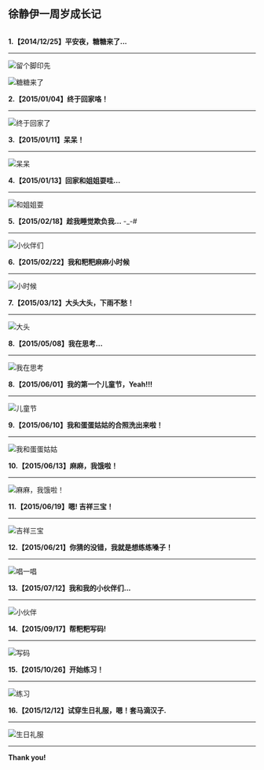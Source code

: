 

## 徐静伊一周岁成长记

<img src="/Resource/xjy/logo.jpg" width="0" height="0" />



**1.【2014/12/25】平安夜，糖糖来了...**

***

![留个脚印先](/Resource/xjy/20141225003.jpg "留个脚印先！")


![糖糖来了](/Resource/xjy/20141225002.jpg "糖糖来了！")



**2.【2015/01/04】终于回家咯！**

***

![终于回家了](/Resource/xjy/20150104.jpg "终于回家咯...")


**3.【2015/01/11】呆呆！**

***

![呆呆](/Resource/xjy/20150111.jpg "呆呆...")



**4.【2015/01/13】回家和姐姐耍哇...**

***

![和姐姐耍](/Resource/xjy/20150213.jpg "和姐姐耍")


**5.【2015/02/18】趁我睡觉欺负我...** -_-#

***

![小伙伴们](/Resource/xjy/20150218.jpg "小伙伴们")



**6.【2015/02/22】我和粑粑麻麻小时候**

***

![小时候](/Resource/xjy/20150222.jpg "小时候")



**7.【2015/03/12】大头大头，下雨不愁！**

***

![大头](/Resource/xjy/20150312.jpg "大头")


**8.【2015/05/08】我在思考...**

***

![我在思考](/Resource/xjy/20150508.jpg "我在思考")


**8.【2015/06/01】我的第一个儿童节，Yeah!!!**

***

![儿童节](/Resource/xjy/20150601.jpg "儿童节")


**9.【2015/06/10】我和蛋蛋姑姑的合照洗出来啦！**

***

![我和蛋蛋姑姑](/Resource/xjy/20150610.jpg "我和蛋蛋姑姑")


**10.【2015/06/13】麻麻，我饿啦！**

***

![麻麻，我饿啦！](/Resource/xjy/20150613.jpg "麻麻，我饿啦！")


**11.【2015/06/19】嗯! 吉祥三宝！**

***

![吉祥三宝](/Resource/xjy/20150619.jpg "吉祥三宝")


**12.【2015/06/21】你猜的没错，我就是想练练嗓子！**

***

![唱一唱](/Resource/xjy/20150621.jpg "唱一唱")


**13.【2015/07/12】我和我的小伙伴们...**

***

![小伙伴](/Resource/xjy/20150712.jpg "上伙伴")


**14.【2015/09/17】帮粑粑写码!**

***

![写码](/Resource/xjy/20150917.jpg "写码")


**15.【2015/10/26】开始练习！**

***

![练习](/Resource/xjy/20151026.jpg "练习")


**16.【2015/12/12】试穿生日礼服，嗯！套马滴汉子.**

***

![生日礼服](/Resource/xjy/20151212.jpg "生日礼服")



***

**Thank you!**





